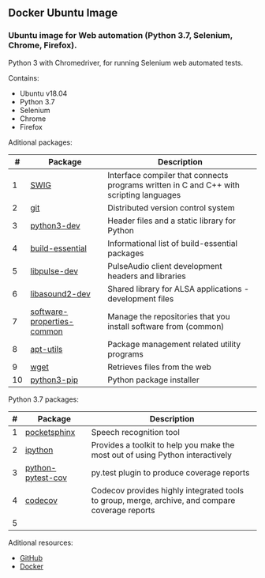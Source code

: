 ## Docker Ubuntu Image

### Ubuntu image for Web automation (Python 3.7, Selenium, Chrome, Firefox).

Python 3 with Chromedriver, for running Selenium web automated tests.

Contains:

- Ubuntu v18.04
- Python 3.7
- Selenium
- Chrome
- Firefox

Aditional packages:

| #  | Package                               |                                      Description                                        |
| -- | ------------------------------------- | --------------------------------------------------------------------------------------- | 
| 1  | [SWIG](http://www.swig.org/exec.html) | Interface compiler that connects programs written in C and C++ with scripting languages | 
| 2  | [git](https://git-scm.com/)           | Distributed version control system                                                      |
| 3  | [python3-dev](https://packages.debian.org/stable/python3-dev)| Header files and a static library for Python                     |
| 4  | [build-essential](https://packages.ubuntu.com/bionic/build-essential)| Informational list of build-essential packages           |
| 5  | [libpulse-dev](https://packages.ubuntu.com/bionic/libpulse-dev)| PulseAudio client development headers and libraries            |
| 6  | [libasound2-dev](https://packages.ubuntu.com/bionic/libasound2-dev)| Shared library for ALSA applications - development files   |
| 7  | [software-properties-common](https://packages.ubuntu.com/bionic/software-properties-common)| Manage the repositories that you install software from (common)|
| 8 | [apt-utils](https://packages.ubuntu.com/bionic/apt-utils)| Package management related utility programs                          |
| 9 | [wget](https://packages.ubuntu.com/bionic/wget)| Retrieves files from the web                                                   |
| 10 | [python3-pip](https://packages.ubuntu.com/bionic/python3-pip)| Python package installer                                         |

Python 3.7 packages:

| #  | Package                               |                                      Description                                        |
| -- | ------------------------------------- | --------------------------------------------------------------------------------------- | 
| 1  | [pocketsphinx](https://packages.ubuntu.com/bionic/pocketsphinx)| Speech recognition tool                                        |
| 2  | [ipython](https://pypi.org/project/ipython/)| Provides a toolkit to help you make the most out of using Python interactively    |
| 3  | [python-pytest-cov](https://packages.ubuntu.com/bionic/python-pytest-cov)| py.test plugin to produce coverage reports           |
| 4  | [codecov](https://codecov.io/)| Codecov provides highly integrated tools to group, merge, archive, and compare coverage reports |
| 5  | []()|                                        |

Aditional resources:

- [GitHub](https://github.com/ikostan/ubuntu_python_3.7_selenium/)
- [Docker](https://hub.docker.com/repository/docker/ikostan/ubuntu_python_3.7_selenium)
